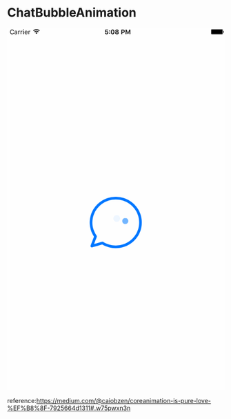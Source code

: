 # ChatBubbleAnimation

![gif](ChatBubbleAnimation/chatBubbleAnimation.gif)

reference:https://medium.com/@caiobzen/coreanimation-is-pure-love-%EF%B8%8F-7925664d1311#.w75pwxn3n